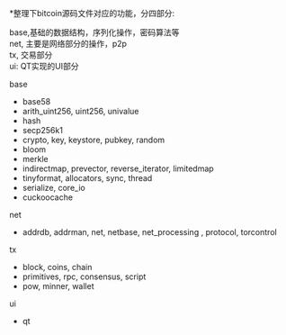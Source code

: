 *整理下bitcoin源码文件对应的功能，分四部分:

base,基础的数据结构，序列化操作，密码算法等          
net, 主要是网络部分的操作，p2p        
tx,  交易部分       
ui:  QT实现的UI部分       

base
* base58
* arith_uint256, uint256, univalue
* hash
* secp256k1
* crypto, key, keystore, pubkey, random
* bloom
* merkle
* indirectmap,  prevector, reverse_iterator, limitedmap
* tinyformat, allocators, sync, thread
* serialize, core_io
* cuckoocache


net
* addrdb, addrman, net, netbase,  net_processing , protocol, torcontrol

tx
* block, coins, chain
* primitives, rpc, consensus, script
* pow, minner, wallet

ui
* qt
